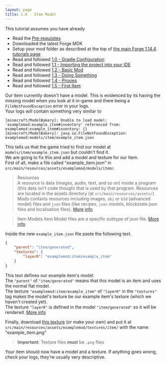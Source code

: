 ```yaml
---
layout: page
title: 1.6 - Item Model
---
```

This tutorial assumes you have already
- Read the [Pre-requisites](/tutorials/Pre-requisites)
- Downloaded the latest Forge MDK
- Setup your mod folder as described at the top of [the main Forge 1.14.4 tutorials page](/tutorials/1.14.4/forge/)
- Read and followed [1.0 - Gradle Configuration](../1.0-gradle-configuration/)
- Read and followed [1.1 - Importing the project into your IDE](../1.1-importing-project/)
- Read and followed [1.2 - Basic Mod](../1.2-basic-mod/)
- Read and followed [1.3 - Doing Something](../1.3-doing-something/)
- Read and followed [1.4 - Proxies](../1.4-proxies/)
- Read and followed [1.5 - First Item](../1.5-first-item/)

Our item currently doesn't have a model. This is evidenced by its having the missing model when you look at it in-game and there being a `FileNotFoundException` error in your logs.  
Your logs will contain something very similar to
```
[minecraft/ModelBakery]: Unable to load model: 'examplemod:example_item#inventory' referenced from: examplemod:example_item#inventory: {}
[minecraft/ModelBakery]: java.io.FileNotFoundException: examplemod:models/item/example_item.json
```
This tells us that the game tried to find our model at `models/item/example_item.json` but couldn't find it.  
We are going to fix this and add a model and texture for our Item.  
First of all, make a file called "example_item.json" in `src/main/resources/assets/examplemod/models/item/`.
> Resources  
> A resource is data (images, audio, text, and so on) inside a program (this data isn't code though) that is used by that program. Resources are located in the assets directory (at `src/main/resources/assets/`). Mods contains resources including images, `obj` or `b3d` (advanced model) files and `json` files (like recipes, `json` models, blockstate json files and localisation files). [More](https://docs.oracle.com/javase/8/docs/technotes/guides/lang/resources.html#overview) [info](https://mcforge.readthedocs.io/en/latest/concepts/resources/)  

> Item Models
> Item Model files are a specific subtype of json file. [More info](https://minecraft.gamepedia.com/Model#Item_models)  

Inside the new `example_item.json` file paste the following text.
```json
{
	"parent": "item/generated",
	"textures": {
		"layer0": "examplemod:item/example_item"
	}
}
```
This text defines our example item's model.  
The `"parent"` of `"item/generated"` means that this model is an item and uses the normal flat model.  
The texture `"examplemod:item/example_item"` of `"layer0"` in the `"textures"` tag makes the model's texture be our example item's texture (which we haven't created yet).  
The texture `"layer0"` is defined in the model `"item/generated"` so it will be rendered. [More info](https://minecraft.gamepedia.com/Model#Simple_example:_2D_beds)  

Finally, download [this texture](./example_item.png) (or make your own) and put it at `src/main/resources/assets/examplemod/textures/item/` with the name "example_item.png"  
> **Important**: Texture files ***must*** be `.png` files

Your item should now have a model and a texture. If anything goes wrong, check your logs, they're usually very descriptive.
